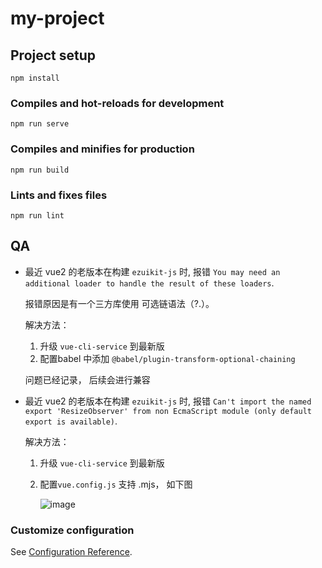 # my-project

## Project setup
```
npm install
```

### Compiles and hot-reloads for development
```
npm run serve
```

### Compiles and minifies for production
```
npm run build
```

### Lints and fixes files
```
npm run lint
```

## QA 

- 最近 vue2 的老版本在构建 `ezuikit-js` 时, 报错 `You may need an additional loader to handle the result of these loaders`. 
  
  报错原因是有一个三方库使用 可选链语法（?.）。

  解决方法：

  1. 升级 `vue-cli-service` 到最新版
  2. 配置babel 中添加 `@babel/plugin-transform-optional-chaining`
   
  问题已经记录， 后续会进行兼容

- 最近 vue2 的老版本在构建 `ezuikit-js` 时, 报错 `Can't import the named export 'ResizeObserver' from non EcmaScript module (only default export is available)`.

  解决方法：

  1. 升级 `vue-cli-service` 到最新版
  2. 配置`vue.config.js` 支持 .mjs， 如下图

     ![image](https://github.com/user-attachments/assets/b461a400-2a29-4814-b70e-f3b3cbef8ff6)


### Customize configuration
See [Configuration Reference](https://cli.vuejs.org/config/).
